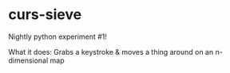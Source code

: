 curs-sieve
==========

Nightly python experiment #1!

What it does: Grabs a keystroke & moves a thing around on an n-dimensional map

